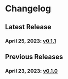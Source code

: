 # Changelog


## Latest Release
### April 25, 2023: [v0.1.1](/.changelog/v0.1.1.mdx)


## Previous Releases
### April 23, 2023: [v0.1.0](/.changelog/v0.1.0.mdx)